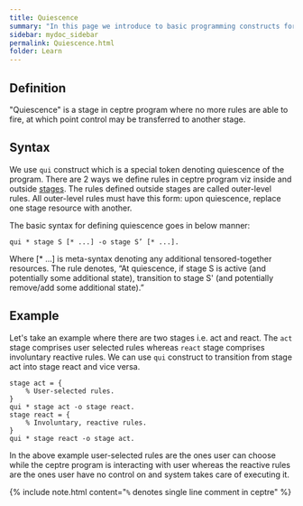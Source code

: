 ```yaml
---
title: Quiescence
summary: "In this page we introduce to basic programming constructs for ceptre language - Quiescence"
sidebar: mydoc_sidebar
permalink: Quiescence.html
folder: Learn
---
```


## Definition

"Quiescence" is a stage in ceptre program where no more rules are able to fire, at which point control may be transferred to another stage.

## Syntax

We use `qui` construct which is a special token denoting quiescence of the program. There are 2 ways we define rules in ceptre program viz inside and outside [stages](/Stages_Interactivity.html). The rules defined outside stages are called outer-level rules. All outer-level rules must have this form: upon quiescence, replace one stage resource with another.

The basic syntax for defining quiescence goes in below manner:
```
qui * stage S [* ...] -o stage S’ [* ...].
```

Where [* ...] is meta-syntax denoting any additional tensored-together resources. The rule denotes, “At quiescence, if stage S is active (and potentially some additional state), transition to stage S' (and potentially remove/add some additional state).”

## Example

Let's take an example where there are two stages i.e. act and react. The `act` stage comprises user selected rules whereas `react` stage comprises involuntary reactive rules. We can use `qui` construct to transition from stage act into stage react and vice versa.

```
stage act = {
    % User-selected rules.
}
qui * stage act -o stage react.
stage react = {
    % Involuntary, reactive rules.
}
qui * stage react -o stage act.
```

In the above example user-selected rules are the ones user can choose while the ceptre program is interacting with user whereas the reactive rules are the ones user have no control on and system takes care of executing it.

{% include note.html content="`%` denotes single line comment in ceptre" %}